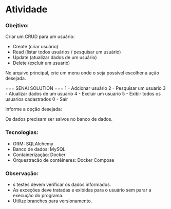 # Atividade

### Obejtivo:
Criar um CRUD para um usuário:
- Create (criar usuário)
- Read (listar todos usuários / pesquisar um usuário)
- Update (atualizar dados de um usuário)
- Delete (excluir um usuario)

No arquivo principal, crie um menu onde o seja possível escolher a ação desejada.

=== SENAI SOLUTION ===
1 - Adcionar usuário
2 - Pesquisar um usuario
3 - Atualizar dados de um usuario
4 - Excluir um usuario
5 - Exibir todos os usuarios cadastrados
0 - Sair

Informe a opção desejada:

Os dados precisam ser salvos no banco de dados.

### Tecnologias:
- ORM: SQLAlchemy
- Banco de dados: MySQL
- Containerização: Docker
- Orquestracão de contêineres: Docker Compose

### Observação: 
- s testes devem verificar os dados informados.
- As exceções deve tratadas e exibidas para o usuário sem parar a execução do programa.
- Utilize branches para versionamento.
